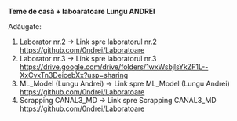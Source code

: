 ****Teme de casă + laboaratoare Lungu ANDREI****

Adăugate:
1. Laborator nr.2 -> Link spre laboratorul nr.2 https://github.com/0ndrei/Laboratoare
2. Laborator nr.3 -> Link spre laboratorul nr.3 https://drive.google.com/drive/folders/1wxWsbjlsYkZF1L--XxCvxTn3DeicebXx?usp=sharing
4. ML_Model (Lungu Andrei) -> Link spre ML_Model (Lungu Andrei) https://github.com/0ndrei/Laboratoare
5. Scrapping CANAL3_MD -> Link spre Scrapping CANAL3_MD https://github.com/0ndrei/Laboratoare

